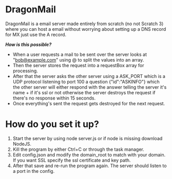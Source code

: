 # DragonMail

DragonMail is a email server made entirely from scratch (no not Scratch 3) where you can host a email without worrying about setting up a DNS record for MX just use the A record.

**_How is this possible?_**

- When a user requests a mail to be sent over the server looks at "bob@example.com" using @ to split the values into an array.
- Then the server stores the request into a requestBox array for processing.
- After that the server asks the other server using a ASK_PORT which is a UDP protocol listening to port 100 a question {"id":"ASKINFO"} which the other server will either respond with the answer telling the server it's name + if it's ssl or not otherwise the server destroys the request if there's no response within 15 seconds.
- Once everything's sent the request gets destroyed for the next request.

# How do you set it up?

1. Start the server by using node server.js or if node is missing download NodeJS.
2. Kill the program by either Ctrl+C or through the task manager.
3. Edit config.json and modify the domain_root to match with your domain. If you want SSL specify the ssl certificate and key path.
4. After that save and re-run the program again. The server should listen to a port in the config.